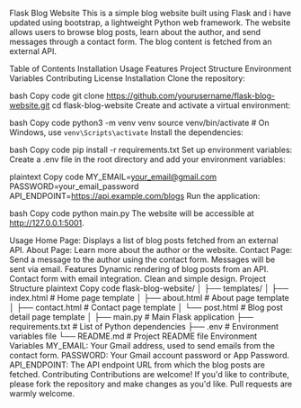 Flask Blog Website
This is a simple blog website built using Flask and i have updated using bootstrap, a lightweight Python web framework. The website allows users to browse blog posts, learn about the author, and send messages through a contact form. The blog content is fetched from an external API.

Table of Contents
Installation
Usage
Features
Project Structure
Environment Variables
Contributing
License
Installation
Clone the repository:

bash
Copy code
git clone https://github.com/yourusername/flask-blog-website.git
cd flask-blog-website
Create and activate a virtual environment:

bash
Copy code
python3 -m venv venv
source venv/bin/activate  # On Windows, use `venv\Scripts\activate`
Install the dependencies:

bash
Copy code
pip install -r requirements.txt
Set up environment variables:
Create a .env file in the root directory and add your environment variables:

plaintext
Copy code
MY_EMAIL=your_email@gmail.com
PASSWORD=your_email_password
API_ENDPOINT=https://api.example.com/blogs
Run the application:

bash
Copy code
python main.py
The website will be accessible at http://127.0.0.1:5001.

Usage
Home Page: Displays a list of blog posts fetched from an external API.
About Page: Learn more about the author or the website.
Contact Page: Send a message to the author using the contact form. Messages will be sent via email.
Features
Dynamic rendering of blog posts from an API.
Contact form with email integration.
Clean and simple design.
Project Structure
plaintext
Copy code
flask-blog-website/
│
├── templates/
│   ├── index.html        # Home page template
│   ├── about.html        # About page template
│   ├── contact.html      # Contact page template
│   └── post.html         # Blog post detail page template
│
├── main.py               # Main Flask application
├── requirements.txt      # List of Python dependencies
├── .env                  # Environment variables file
└── README.md             # Project README file
Environment Variables
MY_EMAIL: Your Gmail address, used to send emails from the contact form.
PASSWORD: Your Gmail account password or App Password.
API_ENDPOINT: The API endpoint URL from which the blog posts are fetched.
Contributing
Contributions are welcome! If you'd like to contribute, please fork the repository and make changes as you'd like. Pull requests are warmly welcome.
